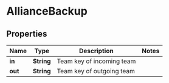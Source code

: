 
# AllianceBackup

## Properties
Name | Type | Description | Notes
------------ | ------------- | ------------- | -------------
**in** | **String** | Team key of incoming team | 
**out** | **String** | Team key of outgoing team | 



